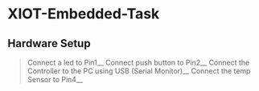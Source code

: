 # XIOT-Embedded-Task

## Hardware Setup
>Connect a led to Pin1__
>Connect push button to Pin2__
>Connect the Controller to the PC using USB (Serial Monitor)__
>Connect the temp Sensor to Pin4__
